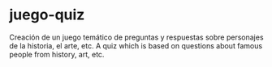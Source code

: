 # juego-quiz
Creación de un juego temático de preguntas y respuestas sobre personajes de la historia, el arte, etc.
A quiz which is based on questions about famous people from history, art, etc.
